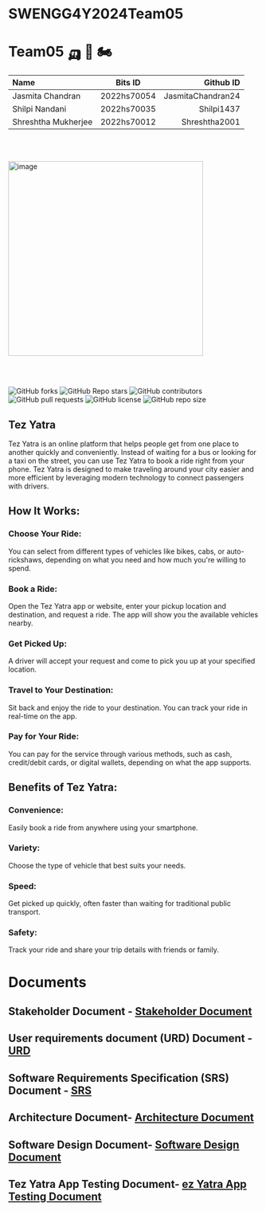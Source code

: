 # SWENGG4Y2024Team05


# Team05 🛺 🚕 🏍️



| Name |Bits ID | Github ID |
| :---         |     :---:      |          ---: |
| Jasmita Chandran  | 2022hs70054     | JasmitaChandran24    |
| Shilpi Nandani     | 2022hs70035       | Shilpi1437     |
| Shreshtha Mukherjee     |2022hs70012      | Shreshtha2001     |

<br><br>

<img width="391" alt="image" src="https://github.com/SWENGG4Y2024/SWENGG4Y2024Team05/assets/161967498/a96aea9b-0442-415a-8390-3191abba46fc">


<br><br>

![GitHub forks](https://img.shields.io/github/forks/JasmitaChandran24/SWENGG4Y2024Team05?style=social) ![GitHub Repo stars](https://img.shields.io/github/stars/JasmitaChandran24/SWENGG4Y2024Team05?style=social) ![GitHub contributors](https://img.shields.io/github/contributors/JasmitaChandran24/SWENGG4Y2024Team05) ![GitHub pull requests](https://img.shields.io/github/issues-pr/JasmitaChandran24/SWENGG4Y2024Team05) ![GitHub license](https://img.shields.io/github/license/JasmitaChandran24/SWENGG4Y2024Team05) ![GitHub repo size](https://img.shields.io/github/repo-size/JasmitaChandran24/SWENGG4Y2024Team05)

## Tez Yatra
Tez Yatra is an online platform that helps people get from one place to another quickly and conveniently. Instead of waiting for a bus or looking for a taxi on the street, you can use Tez Yatra to book a ride right from your phone. 
Tez Yatra is designed to make traveling around your city easier and more efficient by leveraging modern technology to connect passengers with drivers.

## How It Works:

### Choose Your Ride: 
You can select from different types of vehicles like bikes, cabs, or auto-rickshaws, depending on what you need and how much you're willing to spend.

### Book a Ride: 
Open the Tez Yatra app or website, enter your pickup location and destination, and request a ride. The app will show you the available vehicles nearby.

### Get Picked Up: 
A driver will accept your request and come to pick you up at your specified location.

### Travel to Your Destination: 
Sit back and enjoy the ride to your destination. You can track your ride in real-time on the app.

### Pay for Your Ride: 
You can pay for the service through various methods, such as cash, credit/debit cards, or digital wallets, depending on what the app supports.

## Benefits of Tez Yatra:
### Convenience: 
Easily book a ride from anywhere using your smartphone.
### Variety: 
Choose the type of vehicle that best suits your needs.
### Speed: 
Get picked up quickly, often faster than waiting for traditional public transport.
### Safety: 
Track your ride and share your trip details with friends or family.

# Documents

## Stakeholder Document - [Stakeholder Document](https://github.com)
## User requirements document (URD) Document - [URD](https://github.com/SWENGG4Y2024/SWENGG4Y2024Team05/blob/8ef4814b1c57c2d230f8fcca33bad702d945b990/User%20Requirements%20document.md)
## Software Requirements Specification (SRS) Document - [SRS](https://github.com)
## Architecture Document- [Architecture Document](https://github.com)
## Software Design Document- [Software Design Document](https://github.com)
## Tez Yatra App Testing Document- [ez Yatra App Testing Document](https://github.com)


